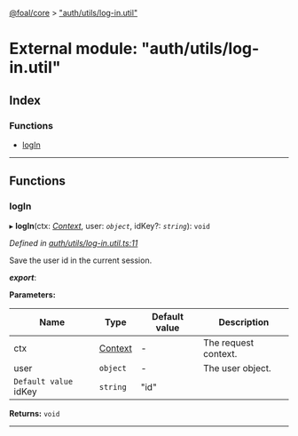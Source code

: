 [@foal/core](../README.md) > ["auth/utils/log-in.util"](../modules/_auth_utils_log_in_util_.md)

# External module: "auth/utils/log-in.util"

## Index

### Functions

* [logIn](_auth_utils_log_in_util_.md#login)

---

## Functions

<a id="login"></a>

###  logIn

▸ **logIn**(ctx: *[Context](../classes/_core_http_contexts_.context.md)*, user: *`object`*, idKey?: *`string`*): `void`

*Defined in [auth/utils/log-in.util.ts:11](https://github.com/FoalTS/foal/blob/cf326d07/packages/core/src/auth/utils/log-in.util.ts#L11)*

Save the user id in the current session.

*__export__*: 

**Parameters:**

| Name | Type | Default value | Description |
| ------ | ------ | ------ | ------ |
| ctx | [Context](../classes/_core_http_contexts_.context.md) | - |  The request context. |
| user | `object` | - |  The user object. |
| `Default value` idKey | `string` | &quot;id&quot; |

**Returns:** `void`

___

